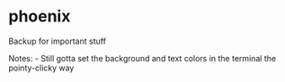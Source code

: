 # phoenix
Backup for important stuff

Notes:
	- Still gotta set the background and text colors in the terminal the pointy-clicky way
	
